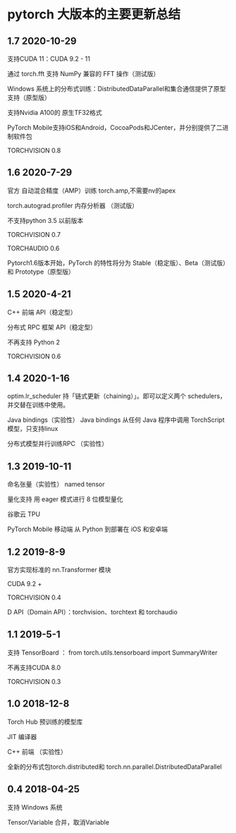 # pytorch 大版本的主要更新总结


## 1.7 2020-10-29
支持CUDA 11：CUDA 9.2 - 11

通过 torch.fft 支持 NumPy 兼容的 FFT 操作（测试版）

Windows 系统上的分布式训练：DistributedDataParallel和集合通信提供了原型支持（原型版）

支持Nvidia A100的 原生TF32格式

PyTorch Mobile支持iOS和Android，CocoaPods和JCenter，并分别提供了二进制软件包

TORCHVISION 0.8


## 1.6 2020-7-29

官方 自动混合精度（AMP）训练 torch.amp,不需要nv的apex

torch.autograd.profiler 内存分析器 （测试版）

不支持python 3.5 以前版本

TORCHVISION 0.7

TORCHAUDIO 0.6

Pytorch1.6版本开始，PyTorch 的特性将分为 Stable（稳定版）、Beta（测试版）和 Prototype（原型版）


## 1.5 2020-4-21

C++ 前端 API（稳定型）

分布式 RPC 框架 API（稳定型）

不再支持 Python 2

TORCHVISION 0.6

## 1.4 2020-1-16

optim.lr_scheduler 持「链式更新（chaining）」。即可以定义两个 schedulers，并交替在训练中使用。

Java bindings（实验性） Java bindings 从任何 Java 程序中调用 TorchScript 模型，只支持linux

分布式模型并行训练RPC （实验性）

## 1.3 2019-10-11

命名张量（实验性） named tensor

量化支持 用 eager 模式进行 8 位模型量化

谷歌云 TPU

PyTorch Mobile 移动端 从 Python 到部署在 iOS 和安卓端

## 1.2  2019-8-9

官方实现标准的 nn.Transformer 模块

CUDA 9.2 +

TORCHVISION 0.4

D API（Domain API）：torchvision、torchtext 和 torchaudio
 
## 1.1 2019-5-1

支持 TensorBoard ： from torch.utils.tensorboard import SummaryWriter

不再支持CUDA 8.0 

TORCHVISION 0.3

## 1.0 2018-12-8

Torch Hub 预训练的模型库

JIT 编译器

C++ 前端 （实验性）

全新的分布式包torch.distributed和 torch.nn.parallel.DistributedDataParallel


## 0.4 2018-04-25

支持 Windows 系统

Tensor/Variable 合并，取消Variable

